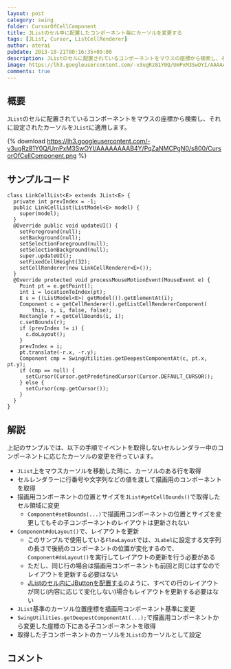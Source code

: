 ```yaml
---
layout: post
category: swing
folder: CursorOfCellComponent
title: JListのセル中に配置したコンポーネント毎にカーソルを変更する
tags: [JList, Cursor, ListCellRenderer]
author: aterai
pubdate: 2013-10-21T00:16:35+09:00
description: JListのセルに配置されているコンポーネントをマウスの座標から検索し、それに設定されたカーソルをJListに適用します。
image: https://lh3.googleusercontent.com/-v3ugRz81Y0Q/UmPxM3SwOYI/AAAAAAAAB4Y/PqZaNMCPgN0/s800/CursorOfCellComponent.png
comments: true
---
```

## 概要
`JList`のセルに配置されているコンポーネントをマウスの座標から検索し、それに設定されたカーソルを`JList`に適用します。

{% download https://lh3.googleusercontent.com/-v3ugRz81Y0Q/UmPxM3SwOYI/AAAAAAAAB4Y/PqZaNMCPgN0/s800/CursorOfCellComponent.png %}

## サンプルコード
<pre class="prettyprint"><code>class LinkCellList&lt;E&gt; extends JList&lt;E&gt; {
  private int prevIndex = -1;
  public LinkCellList(ListModel&lt;E&gt; model) {
    super(model);
  }
  @Override public void updateUI() {
    setForeground(null);
    setBackground(null);
    setSelectionForeground(null);
    setSelectionBackground(null);
    super.updateUI();
    setFixedCellHeight(32);
    setCellRenderer(new LinkCellRenderer&lt;E&gt;());
  }
  @Override protected void processMouseMotionEvent(MouseEvent e) {
    Point pt = e.getPoint();
    int i = locationToIndex(pt);
    E s = ((ListModel&lt;E&gt;) getModel()).getElementAt(i);
    Component c = getCellRenderer().getListCellRendererComponent(
        this, s, i, false, false);
    Rectangle r = getCellBounds(i, i);
    c.setBounds(r);
    if (prevIndex != i) {
      c.doLayout();
    }
    prevIndex = i;
    pt.translate(-r.x, -r.y);
    Component cmp = SwingUtilities.getDeepestComponentAt(c, pt.x, pt.y);
    if (cmp == null) {
      setCursor(Cursor.getPredefinedCursor(Cursor.DEFAULT_CURSOR));
    } else {
      setCursor(cmp.getCursor());
    }
  }
}
</code></pre>

## 解説
上記のサンプルでは、以下の手順でイベントを取得しないセルレンダラー中のコンポーネントに応じたカーソルの変更を行っています。

- `JList`上をマウスカーソルを移動した時に、カーソルのある行を取得
- セルレンダラーに行番号や文字列などの値を渡して描画用のコンポーネントを取得
- 描画用コンポーネントの位置とサイズを`JList#getCellBounds()`で取得したセル領域に変更
    - `Component#setBounds(...)`で描画用コンポーネントの位置とサイズを変更してもその子コンポーネントのレイアウトは更新されない
- `Component#doLayout()`で、レイアウトを更新
    - このサンプルで使用している`FlowLayout`では、`JLabel`に設定する文字列の長さで後続のコンポーネントの位置が変化するので、`Component#doLayout()`を実行してレイアウトの更新を行う必要がある
    - ただし、同じ行の場合は描画用コンポーネントも前回と同じはずなのでレイアウトを更新する必要はない
    - [JListのセル内にJButtonを配置する](https://ateraimemo.com/Swing/ButtonsInListCell.html)のように、すべての行のレイアウトが同じ(内容に応じて変化しない)場合もレイアウトを更新する必要はない
- `JList`基準のカーソル位置座標を描画用コンポーネント基準に変更
- `SwingUtilities.getDeepestComponentAt(...);`で描画用コンポーネントから変更した座標の下にある子コンポーネントを取得
- 取得した子コンポーネントのカーソルを`JList`のカーソルとして設定

<!-- dummy comment line for breaking list -->

## コメント
